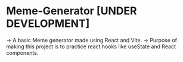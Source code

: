 # Meme-Generator [UNDER DEVELOPMENT]
-> A basic Meme generator made using React and Vite. 
-> Purpose of making this project is to practice react hooks like useState and React components.
